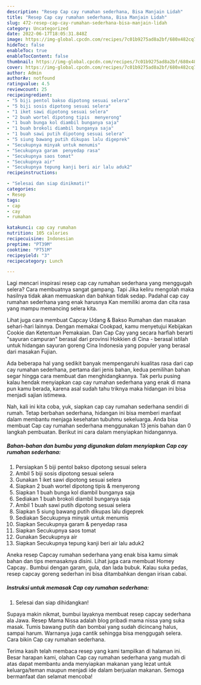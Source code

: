 ```yaml
---
description: "Resep Cap cay rumahan sederhana, Bisa Manjain Lidah"
title: "Resep Cap cay rumahan sederhana, Bisa Manjain Lidah"
slug: 472-resep-cap-cay-rumahan-sederhana-bisa-manjain-lidah
category: Uncategorized
date: 2022-06-17T18:05:31.848Z
image: https://img-global.cpcdn.com/recipes/7c01b9275ad8a2bf/680x482cq70/cap-cay-rumahan-sederhana-foto-resep-utama.jpg
hideToc: false
enableToc: true
enableTocContent: false
thumbnail: https://img-global.cpcdn.com/recipes/7c01b9275ad8a2bf/680x482cq70/cap-cay-rumahan-sederhana-foto-resep-utama.jpg
cover: https://img-global.cpcdn.com/recipes/7c01b9275ad8a2bf/680x482cq70/cap-cay-rumahan-sederhana-foto-resep-utama.jpg
author: Admin
authorAv: notfound
ratingvalue: 4.5
reviewcount: 25
recipeingredient:
- "5 biji pentol bakso dipotong sesuai selera"
- "5 biji sosis dipotong sesuai selera"
- "1 iket sawi dipotong sesuai selera"
- "2 buah wortel dipotong tipis  menyerong"
- "1 buah bunga kol diambil bunganya saja"
- "1 buah brokoli diambil bunganya saja"
- "1 buah sawi putih dipotong sesuai selera"
- "5 siung bawang putih dikupas lalu digeprek"
- "Secukupnya minyak untuk menumis"
- "Secukupnya garam  penyedap rasa"
- "Secukupnya saos tomat"
- "Secukupnya air"
- "Secukupnya tepung kanji beri air lalu aduk2"
recipeinstructions:

- "Selesai dan siap dinikmati!"
categories:
- Resep
tags:
- cap
- cay
- rumahan

katakunci: cap cay rumahan 
nutrition: 105 calories
recipecuisine: Indonesian
preptime: "PT39M"
cooktime: "PT51M"
recipeyield: "3"
recipecategory: Lunch

---
```



Lagi mencari inspirasi resep cap cay rumahan sederhana yang menggugah selera? Cara membuatnya sangat gampang. Tapi Jika keliru mengolah maka hasilnya tidak akan memuaskan dan bahkan tidak sedap. Padahal cap cay rumahan sederhana yang enak harusnya Kan memiliki aroma dan cita rasa yang mampu memancing selera kita.


Lihat juga cara membuat Capcay Udang &amp; Bakso Rumahan dan masakan sehari-hari lainnya. Dengan memakai Cookpad, kamu menyetujui Kebijakan Cookie dan Ketentuan Pemakaian. Dan Cap Cay yang secara harfiah berarti &#34;sayuran campuran&#34; berasal dari provinsi Hokkien di Cina - berasal istilah untuk hidangan sayuran goreng Cina Indonesia yang populer yang berasal dari masakan Fujian.

Ada beberapa hal yang sedikit banyak mempengaruhi kualitas rasa dari cap cay rumahan sederhana, pertama dari jenis bahan, kedua pemilihan bahan segar hingga cara membuat dan menghidangkannya. Tak perlu pusing kalau hendak menyiapkan cap cay rumahan sederhana yang enak di mana pun kamu berada, karena asal sudah tahu triknya maka hidangan ini bisa menjadi sajian istimewa.


Nah, kali ini kita coba, yuk, siapkan cap cay rumahan sederhana sendiri di rumah. Tetap berbahan sederhana, hidangan ini bisa memberi manfaat dalam membantu menjaga kesehatan tubuhmu sekeluarga. Anda bisa membuat Cap cay rumahan sederhana menggunakan 13 jenis bahan dan 0 langkah pembuatan. Berikut ini cara dalam menyiapkan hidangannya.

<!--inarticleads1-->

##### Bahan-bahan dan bumbu yang digunakan dalam menyiapkan Cap cay rumahan sederhana:

1. Persiapkan 5 biji pentol bakso dipotong sesuai selera
1. Ambil 5 biji sosis dipotong sesuai selera
1. Gunakan 1 iket sawi dipotong sesuai selera
1. Siapkan 2 buah wortel dipotong tipis &amp; menyerong
1. Siapkan 1 buah bunga kol diambil bunganya saja
1. Sediakan 1 buah brokoli diambil bunganya saja
1. Ambil 1 buah sawi putih dipotong sesuai selera
1. Siapkan 5 siung bawang putih dikupas lalu digeprek
1. Sediakan Secukupnya minyak untuk menumis
1. Siapkan Secukupnya garam &amp; penyedap rasa
1. Siapkan Secukupnya saos tomat
1. Gunakan Secukupnya air
1. Siapkan Secukupnya tepung kanji beri air lalu aduk2


Aneka resep Capcay rumahan sederhana yang enak bisa kamu simak bahan dan tips memasaknya disini. Lihat juga cara membuat Homey Capcay.. Bumbui dengan garam, gula, dan lada bubuk. Kalau suka pedas, resep capcay goreng sederhan ini bisa ditambahkan dengan irisan cabai. 

<!--inarticleads2-->

##### Instruksi untuk memasak Cap cay rumahan sederhana:


1. Selesai dan siap dihidangkan!

Supaya makin nikmat, bumbui layaknya membuat resep capcay sederhana ala Jawa. Resep Mama Nissa adalah blog pribadi mama nissa yang suka masak. Tumis bawang putih dan bombai yang sudah dicincang halus, sampai harum. Warnanya juga cantik sehingga bisa menggugah selera. Cara bikin Cap cay rumahan sederhana. 

Terima kasih telah membaca resep yang kami tampilkan di halaman ini. Besar harapan kami, olahan Cap cay rumahan sederhana yang mudah di atas dapat membantu anda menyiapkan makanan yang lezat untuk keluarga/teman maupun menjadi ide dalam berjualan makanan. Semoga bermanfaat dan selamat mencoba!
